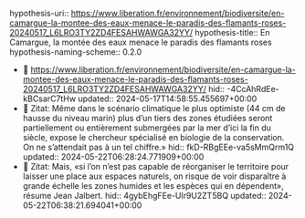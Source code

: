 hypothesis-uri:: https://www.liberation.fr/environnement/biodiversite/en-camargue-la-montee-des-eaux-menace-le-paradis-des-flamants-roses-20240517_L6LRO3TY2ZD4FESAHWAWGA32YY/
hypothesis-title:: En Camargue, la montée des eaux menace le paradis des flamants roses
hypothesis-naming-scheme:: 0.2.0

- 📝 https://www.liberation.fr/environnement/biodiversite/en-camargue-la-montee-des-eaux-menace-le-paradis-des-flamants-roses-20240517_L6LRO3TY2ZD4FESAHWAWGA32YY/
  hid:: -4CcAhRdEe-kBCsarC7tHw
  updated:: 2024-05-17T14:58:55.455697+00:00
- 📌 Zitat: Même dans le scénario climatique le plus optimiste (44 cm de hausse du niveau marin) plus d’un tiers des zones étudiées seront partiellement ou entièrement submergées par la mer d’ici la fin du siècle, expose le chercheur spécialisé en biologie de la conservation. On ne s’attendait pas à un tel chiffre.»
  hid:: fkD-RBgEEe-va5sMmQrm1Q
  updated:: 2024-05-22T06:28:24.771909+00:00
- 📌 Zitat:  Mais, «si l’on n’est pas capable de réorganiser le territoire pour laisser une place aux espaces naturels, on risque de voir disparaître à grande échelle les zones humides et les espèces qui en dépendent», résume Jean Jalbert.
  hid:: 4gybEhgFEe-Ulr9U2ZT5BQ
  updated:: 2024-05-22T06:38:21.694041+00:00